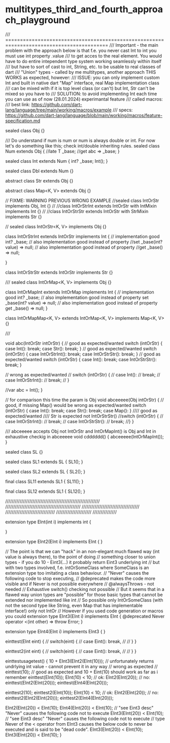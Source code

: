 # multitypes_third_and_fourth_approach_playground

/// =========================================================================================
/// Important - the main problem with the approach below is that f.e. you never cast Int to int you must use int property .value
/// to get acces to the real element. You would have to do entire intependent type system working seamlessly within itself
/// but have to sort of cast to int, String, etc. to be usable to real classes of dart
/// "Union" types - called by me multitypes, another approach THIS WORKS as expected, however:
/// ISSUE: you can only implement custom Int and built in native dart "Map" interface, real Map implementation class 
/// can be mixed with if it is top level class (or can't) but Int, Str can't be mixed so you have to 
/// SOLUTION: to avoid implementing Int each time you can use as of now (28.01.2024) experimantal feature
/// called macros:
/// best link: https://github.com/dart-lang/language/tree/main/working/macros/example
/// specs: https://github.com/dart-lang/language/blob/main/working/macros/feature-specification.md

sealed class Obj {}

/// Do understand if num is num or num is always double or int. For now let's do something like this; check int/double inheriting rules.
sealed class Num<T extends num> extends Obj {
  //late T _base;
  //get abc => _base;
}

sealed class Int extends Num<int> {
  int? _base;
  Int();
}

sealed class Dbl extends Num<double> {}

abstract class Str extends Obj {}

abstract class Map<K, V> extends Obj {}

// FIXME: WARNING PREVIOUS WRONG EXAMPLE
//sealed class IntOrStr implements Obj, Int {}
//
//class IntOrStrInt extends IntOrStr with IntMixin implements Int {}
//
//class IntOrStrStr extends IntOrStr with StrMixin implements Str {}

//
sealed class IntOrStr<K, V> implements Obj {}

class IntOrStrInt extends IntOrStr implements Int {
  // implementation good 
  int? _base;
  // also implementation good instead of property
  //set _base(int? value) => null;
  // also implementation good instead of property
  //get _base() => null;

}

class IntOrStrStr extends IntOrStr implements Str {}

///
sealed class IntOrMap<K, V> implements Obj {}

class IntOrMapInt extends IntOrMap implements Int {
  // implementation good int? _base;
  // also implementation good instead of property
  set _base(int? value) => null;
  // also implementation good instead of property
  get _base() => null;
}

class IntOrMapMap<K, V> extends IntOrMap<K, V> implements Map<K, V> {}

///

void abc(IntOrStr intOrStr) {
  // good as expected/wanted
  switch (intOrStr) {
    case Int():
      break;
    case Str():
      break;
  }
  // good as expected/wanted
  switch (intOrStr) {
    case IntOrStrInt():
      break;
    case IntOrStrStr():
      break;
  }
  // good as expected/wanted
  switch (intOrStr) {
    case Int():
      break;
    case IntOrStrStr():
      break;
  }

  // wrong as expected/wanted
  // switch (intOrStr) {
  //   case Int():
  //     break;
  //   case IntOrStrInt():
  //     break;
  // }

  //var abc = Int();
}

// for comparison this time the param is Obj
void abceeeee(Obj intOrStr) {
  // good, if missing Map() would be wrong as expected/wanted
  switch (intOrStr) {
    case Int():
      break;
    case Str():
      break;
    case Map():
  }
  //// good as expected/wanted
  //// Str is expected not IntOrStrStr()
  //switch (intOrStr) {
  //  case IntOrStrInt():
  //    break;
  //  case IntOrStrStr():
  //    break;
  //}
}

/// abceeeee accepts Obj not IntOrStr and IntOrMapInt() is Obj and Int in exhaustive checkig in abceeeee
void cdddddd() {
  abceeeee(IntOrMapInt());
}


sealed class SL {}

sealed class SL1 extends SL {
  SL1();
}

sealed class SL2 extends SL {
  SL2();
}

final class SL11 extends SL1 {
  SL11();
}

final class SL12 extends SL1 {
  SL12();
}

///////////////////////////////////////////////////////////
///////////////////////////////////////////////
////////////////////////////////////
///////////////////////////////
//////////////////////
///////////////

extension type EInt<T>(int i) implements int {

}

extension type EInt2<T>(EInt i) implements EInt {
}

// The point is that we can "hack" in an non-elegant much flawed way (int value is always there), to the point of doing 
// something closer to union types - if you do 10 - Eint3(...) it probably return Eint3 underlying int
// but with two types involved, f.e. intOrSomeClass where SomeClass is an extension type too imitating a class behaviour.
// "Never" causes the following code to stop executing, 
// @deprecated makes the code more visible and if Never is not possible everywhere
// @alwaysThrows - not needed
// Exhaustive switch() checking not possible
// But it seems that in a flawed way union types are "possible" for those basic types that cannot be extended nor implemented like int
// So possible only IntOrSomeClass (with not the second type like String, even Map that has implementable interface!) only not IntOr<T>
// However if you used code generation or macros you could
extension type EInt3<T>(EInt i) implements EInt {
  @deprecated
  Never operator <(int other) => throw Error;
}

extension type EInt4<T>(EInt i) implements EInt3 {
}


einttest(EInt eint) {
//  switch(eint) {
//    case Eint(): break,
//
//  }
}

einttest2(int eint) {
//  switch(eint) {
//    case Eint(): break,
//
//  }
}


einttestusagetest() {
  10 + EInt3(EInt2(EInt(10))); // unfortunately returns undrlying int value - cannot prevent it in any way
  // wrong as expected 
  // einttest(10);
  // good as expected and 10 + Eint(10) should work as far as i remember
  einttest(EInt(10));
  EInt(10) < 10;
  // ok:
  EInt2(EInt(20));
  // no:
  einttest(EInt2(EInt(20)));
  einttest(EInt4(EInt(20)));

  einttest2(10);
  einttest2(EInt(10));
  EInt(10) < 10;
  // ok:
  EInt2(EInt(20));
  // no:
  einttest2(EInt2(EInt(20)));
  einttest2(EInt4(EInt(20)));

  EInt2(EInt(20)) < EInt(10);
  EInt4(EInt(20)) < EInt(10); // "see Eint3 desc" "Never" causes the following code not to execute
  EInt3(EInt(20)) < EInt(10); // "see Eint3 desc" "Never" causes the following code not to execute
  // type Never of the < operator from EInt3 causes the below code to never be executed and is said to be "dead code".
  EInt3(EInt(20)) < EInt(10);
  EInt3(EInt(20)) < EInt(10);
}
